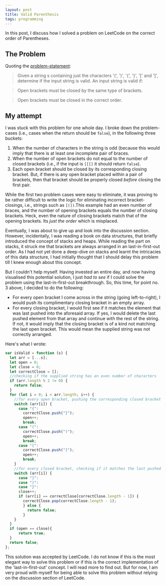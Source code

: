 ```yaml
---
layout: post
title: Valid Parenthesis
tags: programming
---
```


In this post, I discuss how I solved a problem on LeetCode on the correct order of Parentheses.

## The Problem

Quoting the [problem-statement](https://leetcode.com/problems/valid-parentheses/):

> Given a string s containing just the characters '(', ')', '{', '}', '[' and ']', determine if the input string is valid. An input string is valid if:

> Open brackets must be closed by the same type of brackets.

> Open brackets must be closed in the correct order.

## My attempt

I was stuck with this problem for one whole day. I broke down the problem-cases (i.e., cases when the return should be `false`), in the following three buckets:

1. When the number of characters in the string is odd (because this would imply that there is at least one incomplete pair of braces.
2. When the number of open brackets do not equal to the number of closed brackets (i.e., if the input is `[[[]` it should return `false`).
3. Each open bracket should be closed by its corresponding closing bracket. But, if there is any open bracket placed within a pair of brackets, then that bracket should be properly closed *before*  closing the first pair.

While the first two problem cases were easy to eliminate, it was proving to be rather difficult to write the logic for eliminating incorrect bracket-closings, i.e., strings such as `[(])`.This example had an even number of braces, and the number of opening brackets equals the number of closing brackets. Heck, even the nature of closing brackets match that of the opening brackets. Its *just the order* which is misplaced.

Eventually, I was about to give up and look into the discussion section. However, incidentally, I was reading a book on data structures, that briefly introduced the concept of stacks and heaps. While reading the part on stacks, it struck me that brackets are always arranged in an last-in-first-out order. As I had not yet done a deep-dive on stacks and learnt the intricacies of this data structure, I had initially thought that I should delay this problem till I knew enough about this concept. 

But I couldn't help myself. Having invested an entire day, and now having visualised this potential solution, I just *had to see* if I could solve the problem using the last-in-first-out breakthrough. So, this time, for point no. 3 above, I decided to do the following:

  

- For every open bracket I come across in the string (going left-to-right), I would push its complimentary closing bracket in an empty array.
- For every closing bracket, I would first see if it matches the element that was last pushed into the aforesaid array. If yes, I would delete the last pushed element from that array and continue with the rest of the string. If not, it would imply that the closing bracket is of a kind not matching the last open bracket. This would mean the supplied string was not correctly arranged.

Here's what I wrote:

```js
var isValid = function (s) {
  let arr = [...s];
  let open = 0;
  let close = 0;
  let correctClose = [];
  //checking if the supplied string has an even number of characters
  if (arr.length % 2 != 0) {
    return false;
  }
  for (let i = 0; i < arr.length; i++) {
    //for every open bracket, pushing the corresponding closed bracket into the array named 'correctClose'
    switch (arr[i]) {
      case "{":
        correctClose.push("}");
        open++;
        break;
      case "(":
        correctClose.push(")");
        open++;
        break;
      case "[":
        correctClose.push("]");
        open++;
        break;
    }
    //for every closed bracket, checking if it matches the last pushed element into 'correctClose'
    switch (arr[i]) {
      case "]":
      case ")":
      case "}":
      close++;  
      if (arr[i] == correctClose[correctClose.length - 1]) {
        correctClose.pop(correctClose.length - 1);
        } else {
          return false;
        }
    }
  }
  if (open == close){
      return true;
  }
  return false;
};
```

 This solution was accepted by LeetCode. I do not know if this is the most elegant way to solve this problem or if this is the correct implementation of the 'last-in-first-out' concept. I will read more to find out. But for now, I am very proud with myself for being able to solve this problem without relying on the discussion section of LeetCode.